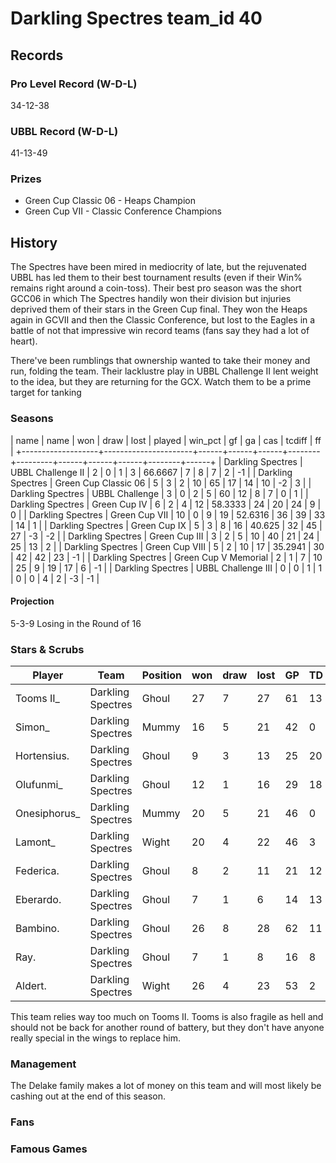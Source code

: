 # Darkling Spectres team_id 40

## Records

### Pro Level Record (W-D-L)

34-12-38

### UBBL Record (W-D-L)

41-13-49

### Prizes

* Green Cup Classic 06 - Heaps Champion
* Green Cup VII - Classic Conference Champions

## History

The Spectres have been mired in mediocrity of late, but the rejuvenated UBBL has led them to their best tournament results (even if their Win% remains right around a coin-toss). Their best pro season was the short GCC06 in which The Spectres handily won their division but injuries deprived them of their stars in the Green Cup final. They won the Heaps again in GCVII and then the Classic Conference, but lost to the Eagles in a battle of not that impressive win record teams (fans say they had a lot of heart).

There've been rumblings that ownership wanted to take their money and run, folding the team. Their lacklustre play in UBBL Challenge II lent weight to the idea, but they are returning for the GCX. Watch them to be a prime target for tanking

### Seasons

| name              | name                 | won  | draw | lost | played | win_pct | gf   | ga   | cas  | tcdiff | ff   |
+-------------------+----------------------+------+------+------+--------+---------+------+------+------+--------+------+
| Darkling Spectres | UBBL Challenge II    |    2 |    0 |    1 |      3 | 66.6667 |    7 |    8 |    7 |      2 |   -1 |
| Darkling Spectres | Green Cup Classic 06 |    5 |    3 |    2 |     10 |      65 |   17 |   14 |   10 |     -2 |    3 |
| Darkling Spectres | UBBL Challenge       |    3 |    0 |    2 |      5 |      60 |   12 |    8 |    7 |      0 |    1 |
| Darkling Spectres | Green Cup IV         |    6 |    2 |    4 |     12 | 58.3333 |   24 |   20 |   24 |      9 |    0 |
| Darkling Spectres | Green Cup VII        |   10 |    0 |    9 |     19 | 52.6316 |   36 |   39 |   33 |     14 |    1 |
| Darkling Spectres | Green Cup IX         |    5 |    3 |    8 |     16 |  40.625 |   32 |   45 |   27 |     -3 |   -2 |
| Darkling Spectres | Green Cup III        |    3 |    2 |    5 |     10 |      40 |   21 |   24 |   25 |     13 |    2 |
| Darkling Spectres | Green Cup VIII       |    5 |    2 |   10 |     17 | 35.2941 |   30 |   42 |   42 |     23 |   -1 |
| Darkling Spectres | Green Cup V Memorial |    2 |    1 |    7 |     10 |      25 |    9 |   19 |   17 |      6 |   -1 |
| Darkling Spectres | UBBL Challenge III   |    0 |    0 |    1 |      1 |       0 |    0 |    4 |    2 |     -3 |   -1 |

#### Projection

5-3-9 Losing in the Round of 16

### Stars & Scrubs

| Player       | Team              | Position   | won  | draw | lost | GP   | TD   | Comp | Ints | BH   | SI   | Ki   | MVP  | SPP  |
|--------------|-------------------|------------|------|------|------|------|------|------|------|------|------|------|------|------|
| Tooms II_   | Darkling Spectres | Ghoul      |   27 |    7 |   27 |   61 |   13 |   83 |    1 |    3 |    0 |    0 |    5 |  155 |
| Simon_       | Darkling Spectres | Mummy      |   16 |    5 |   21 |   42 |    0 |    0 |    0 |   18 |    6 |    4 |    5 |   81 |
| Hortensius.  | Darkling Spectres | Ghoul      |    9 |    3 |   13 |   25 |   20 |    6 |    0 |    1 |    0 |    0 |    1 |   73 |
| Olufunmi_    | Darkling Spectres | Ghoul      |   12 |    1 |   16 |   29 |   18 |    3 |    2 |    2 |    0 |    0 |    0 |   65 |
| Onesiphorus_ | Darkling Spectres | Mummy      |   20 |    5 |   21 |   46 |    0 |    0 |    0 |   11 |   12 |    1 |    3 |   63 |
| Lamont_      | Darkling Spectres | Wight      |   20 |    4 |   22 |   46 |    3 |    0 |    0 |    5 |    4 |    0 |    6 |   57 |
| Federica.    | Darkling Spectres | Ghoul      |    8 |    2 |   11 |   21 |   12 |    3 |    0 |    1 |    0 |    0 |    3 |   56 |
| Eberardo.    | Darkling Spectres | Ghoul      |    7 |    1 |    6 |   14 |   13 |    2 |    0 |    0 |    0 |    0 |    2 |   51 |
| Bambino.     | Darkling Spectres | Ghoul      |   26 |    8 |   28 |   62 |   11 |    7 |    0 |    2 |    0 |    0 |    1 |   49 |
| Ray.         | Darkling Spectres | Ghoul      |    7 |    1 |    8 |   16 |    8 |    4 |    0 |    2 |    1 |    0 |    2 |   44 |
| Aldert.      | Darkling Spectres | Wight      |   26 |    4 |   23 |   53 |    2 |    1 |    0 |    5 |    4 |    1 |    3 |   42 |

This team relies way too much on Tooms II. Tooms is also fragile as hell and should not be back for another round of battery, but they don't have anyone really special in the wings to replace him.

### Management

The Delake family makes a lot of money on this team and will most likely be cashing out at the end of this season.

### Fans



### Famous Games

